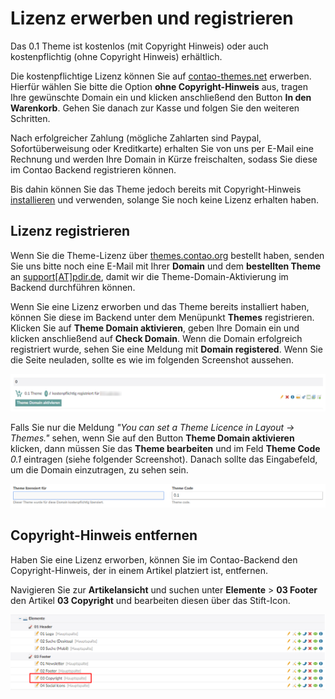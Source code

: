 # Lizenz erwerben und registrieren

Das 0.1 Theme ist kostenlos (mit Copyright Hinweis) oder auch kostenpflichtig (ohne Copyright Hinweis) erhältlich.

Die kostenpflichtige Lizenz können Sie auf [contao-themes.net](https://contao-themes.net/theme-detail/zeroone.html) 
erwerben. Hierfür wählen Sie bitte die Option **ohne Copyright-Hinweis** aus, tragen Ihre gewünschte Domain ein und 
klicken anschließend den Button **In den Warenkorb**. Gehen Sie danach zur Kasse und folgen Sie den weiteren Schritten.

Nach erfolgreicher Zahlung (mögliche Zahlarten sind Paypal, Sofortüberweisung oder Kreditkarte) erhalten Sie von uns per E-Mail eine Rechnung und werden Ihre Domain in Kürze freischalten, 
sodass Sie diese im Contao Backend registrieren können.

Bis dahin können Sie das Theme jedoch bereits mit Copyright-Hinweis [installieren](zeroone_theme/installation.md) und 
verwenden, solange Sie noch keine Lizenz erhalten haben.

## Lizenz registrieren

<div class="info-box">
Wenn Sie die Theme-Lizenz über <a href="https://themes.contao.org">themes.contao.org</a> bestellt haben, senden Sie 
uns bitte noch eine E-Mail mit Ihrer <strong>Domain</strong> und dem <strong>bestellten Theme</strong> an 
<a href="mailto:support@pdir.de">support[AT]pdir.de</a>, damit wir die Theme-Domain-Aktivierung im Backend durchführen 
können.
</div>

Wenn Sie eine Lizenz erworben und das Theme bereits installiert haben, können Sie diese im Backend unter dem Menüpunkt 
**Themes** registrieren. Klicken Sie auf **Theme Domain aktivieren**, geben Ihre Domain ein und klicken anschließend 
auf **Check Domain**. Wenn die Domain erfolgreich registriert wurde, sehen Sie eine Meldung mit **Domain registered**. 
Wenn Sie die Seite neuladen, sollte es wie im folgenden Screenshot aussehen.

![Lizenz registrieren](../_images/zeroone-theme/lizenz/lizenz_registrieren.png)

Falls Sie nur die Meldung _"You can set a Theme Licence in Layout -> Themes."_ sehen, wenn Sie auf den Button 
**Theme Domain aktivieren** klicken, dann müssen Sie das **Theme bearbeiten** und im Feld **Theme Code** _0.1_ 
eintragen (siehe folgender Screenshot). Danach sollte das Eingabefeld, um die Domain einzutragen, zu sehen sein.

![Short Code eingeben](../_images/zeroone-theme/lizenz/shortcode.png)

## Copyright-Hinweis entfernen

Haben Sie eine Lizenz erworben, können Sie im Contao-Backend den Copyright-Hinweis, der in einem Artikel platziert ist, 
entfernen.

Navigieren Sie zur **Artikelansicht** und suchen unter **Elemente** > **03 Footer** den Artikel 
**03 Copyright** und bearbeiten diesen über das Stift-Icon.

![Copyright-Hinweis entfernen](../_images/zeroone-theme/lizenz/copyright_hinweis_entfernen.png)
